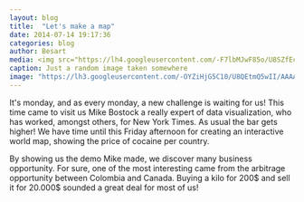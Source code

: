 ```yaml
---
layout: blog
title:  "Let's make a map"
date: 2014-07-14 19:17:36
categories: blog
author: Besart
media: <img src="https://lh4.googleusercontent.com/-F7lbMJwF85o/U8SZfEcuqKI/AAAAAAAABB8/NUNeC9k6taA/w884-h563-no/map.tiff">
caption: Just a random image taken somewhere
image: "https://lh3.googleusercontent.com/-OYZiHjG5C10/U8QEtmQ5wII/AAAAAAAABAI/HJnJQPXqUTI/w582-h586-no/let%2527s+make+a+mao.tiff"
---
```


It's monday, and as every monday, a new challenge is waiting for us! This time came to visit us Mike Bostock a really expert of data visualization, who has worked, amongst others, for New York Times.
As usual the bar gets higher! We have time until this Friday afternoon for creating an interactive world map, showing the price of cocaine per country.

By showing us the demo Mike made, we discover many business opportunity. For sure, one of the most interesting came from the arbitrage opportunity between Colombia and Canada. Buying a kilo for 200$ and sell it for 20.000$ sounded a great deal for most of us!